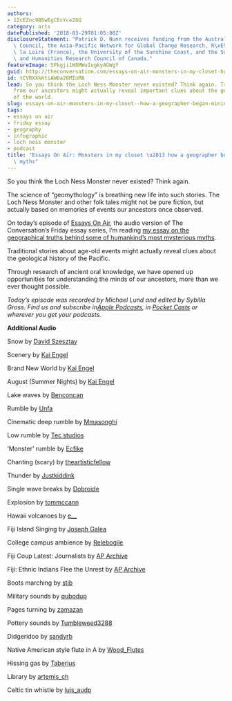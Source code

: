 ```yaml
---
authors:
- 1ZcEZnc9B6wEgCEcYce28Q
category: arts
datePublished: '2018-03-29T01:05:00Z'
disclosureStatement: "Patrick D. Nunn receives funding from the Australian Research\
  \ Council, the Asia-Pacific Network for Global Change Research, R\xE9gion Pays de\
  \ la Loire (France), the University of the Sunshine Coast, and the Social Science\
  \ and Humanities Research Council of Canada."
featureImage: 5Pkgji1W8MWuIugkyAGWgY
guid: http://theconversation.com/essays-on-air-monsters-in-my-closet-how-a-geographer-began-mining-myths-94018
id: tCVRXXkKtiAW0a26MIuMA
lead: So you think the Loch Ness Monster never existed? Think again. Traditional myths
  from our ancestors might actually reveal important clues about the geological history
  of the world.
slug: essays-on-air-monsters-in-my-closet--how-a-geographer-began-mining-myths
tags:
- essays on air
- friday essay
- geography
- infographic
- loch ness monster
- podcast
title: "Essays On Air: Monsters in my closet \u2013 how a geographer began mining\
  \ myths"
---
```

So you think the Loch Ness Monster never existed? Think again.

The science of “geomythology” is breathing new life into such stories. The Loch Ness Monster and other folk tales might not be pure fiction, but actually based on memories of events our ancestors once observed.

On today’s episode of [Essays On Air](https://theconversation.com/au/podcasts/Essays-On-Air), the audio version of The Conversation’s Friday essay series, I’m reading [my essay on the geographical truths behind some of humankind’s most mysterious myths](https://theconversation.com/friday-essay-monsters-in-my-closet-how-a-geographer-began-mining-myths-85596). 

Traditional stories about age-old events might actually reveal clues about the geological history of the Pacific.

Through research of ancient oral knowledge, we have opened up opportunities for understanding the minds of our ancestors, more than we ever thought possible. 

_Today’s episode was recorded by Michael Lund and edited by Sybilla Gross. Find us and subscribe in[Apple Podcasts](https://itunes.apple.com/au/podcast/essays-on-air/id1333743838?mt=2), in [Pocket Casts](https://play.pocketcasts.com/) or wherever you get your podcasts._

**Additional Audio**

Snow by [David Szesztay](http://freemusicarchive.org/music/David_Szesztay/Cinematic/Snow)

Scenery by [Kai Engel](http://freemusicarchive.org/music/Kai_Engel/The_Run/Kai_Engel_-_The_Run_-_06_Scenery)

Brand New World by [Kai Engel](http://freemusicarchive.org/music/Kai_Engel/Sustains/Kai_Engel_-_Sustains_-_01_Brand_New_World)

August (Summer Nights) by [Kai Engel](http://freemusicarchive.org/music/Kai_Engel/Chapter_Three__Warm/Kai_Engel_-_Chapter_Three_-_Warm_-_07_August_Summer_Nights)

Lake waves by [Benconcan](https://freesound.org/people/Benboncan/sounds/67884/)

Rumble by [Unfa](https://freesound.org/people/unfa/sounds/258341/)

Cinematic deep rumble by [Mmasonghi](https://freesound.org/people/mmasonghi/sounds/321812/)

Low rumble by [Tec studios](https://freesound.org/people/tec%20studios/sounds/386556/)

‘Monster’ rumble by [Ecfike](https://freesound.org/people/ecfike/sounds/132870/)

Chanting (scary) by [theartisticfellow](https://freesound.org/people/theartisticfellow/sounds/132072/)

Thunder by [Justkiddink](https://freesound.org/people/juskiddink/sounds/101948/)

Single wave breaks by [Dobroide](https://freesound.org/people/dobroide/sounds/78922/)

Explosion by [tommccann](https://freesound.org/people/tommccann/sounds/235968/)

Hawaii volcanoes by [e__](https://freesound.org/people/e__/sounds/172630/)

Fiji Island Singing by [Joseph Galea](https://www.youtube.com/watch?v=Nh2RaYVf85c)

College campus ambience by [Relebogile](https://freesound.org/people/Relebogile/sounds/328232/)

Fiji Coup Latest: Journalists by [AP Archive](https://www.youtube.com/watch?v=TOF-MjCpl1A)

Fiji: Ethnic Indians Flee the Unrest by [AP Archive](https://www.youtube.com/watch?v=jlcAAEycifM)

Boots marching by [stib](https://freesound.org/people/stib/sounds/240732/)

Military sounds by [qubodup](https://freesound.org/people/qubodup/sounds/182052/)

Pages turning by [zamazan](https://freesound.org/people/Zamazan/sounds/408312/)

Pottery sounds by [Tumbleweed3288](https://freesound.org/people/Tumbleweed3288/sounds/381548/)

Didgeridoo by [sandyrb](https://freesound.org/people/sandyrb/sounds/85777/)

Native American style flute in A by [Wood_Flutes](https://freesound.org/people/Wood_Flutes/sounds/333996/)

Hissing gas by [Taberius](https://freesound.org/people/Taberius/sounds/327534/)

Library by [artemis_ch](https://freesound.org/people/artemis_ch/sounds/202044/)

Celtic tin whistle by [luis_audp](https://freesound.org/people/luis_audp/sounds/250972/)